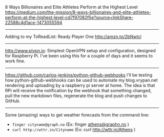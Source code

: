 8 Ways Billionaires and Elite Athletes Perform at the Highest Level
https://medium.com/the-mission/8-ways-billionaires-and-elite-athletes-perform-at-the-highest-level-cd7f97082f5e?source=linkShare-22588c4d1ace-1473055594

---

Adding to my ToReadList: Ready Player One <http://amzn.to/2bNwlcl>

---

http://www.pivpn.io: Simplest OpenVPN setup and configuration, designed for Raspberry Pi. I've been using this for a couple of days and it seems to work fine.

---

https://github.com/carlos-jenkins/python-github-webhooks
I'll be testing how python-github-webhooks can be used to automate my blog.vrypan.net rendering and uploading by a raspberry pi server at home. The idea is that
RPi will receive the notification by the webhook that something changed, pull the new markdown files, regenerate the blog and push changes to GitHub.

---

Some (amazing) ways to get weather forecasts from the command line:

- `finger cityname@graph.no` (Ex: finger athens@graphn.no )
- `curl http://wttr.in/Cityname` (Ex: curl http://wttr.in/Athens )

